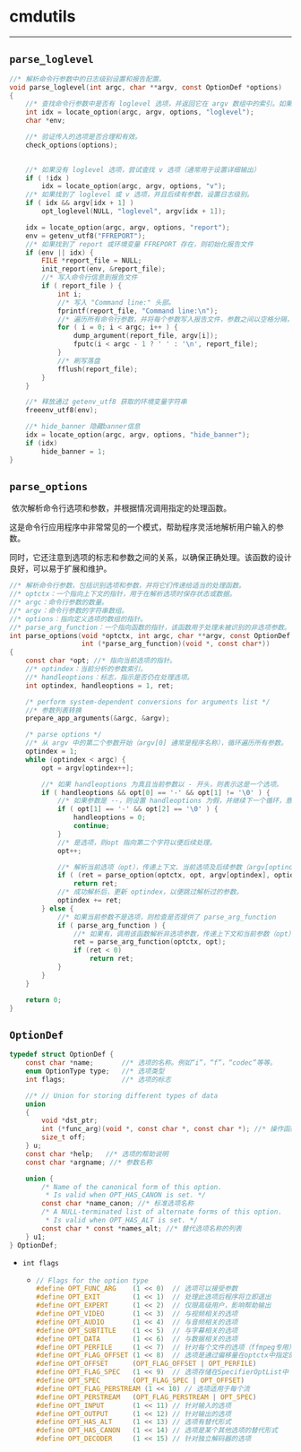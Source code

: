 # cmdutils

---



## `parse_loglevel`

```c
//* 解析命令行参数中的日志级别设置和报告配置。
void parse_loglevel(int argc, char **argv, const OptionDef *options)
{
    //* 查找命令行参数中是否有 loglevel 选项，并返回它在 argv 数组中的索引。如果没有找到，idx 将为 0。
    int idx = locate_option(argc, argv, options, "loglevel");
    char *env;

    //* 验证传入的选项是否合理和有效。
    check_options(options);

    
    //* 如果没有 loglevel 选项，尝试查找 v 选项（通常用于设置详细输出）
    if ( !idx )
        idx = locate_option(argc, argv, options, "v");
    //* 如果找到了 loglevel 或 v 选项，并且后续有参数，设置日志级别。
    if ( idx && argv[idx + 1] )
        opt_loglevel(NULL, "loglevel", argv[idx + 1]);

    idx = locate_option(argc, argv, options, "report");
    env = getenv_utf8("FFREPORT");
    //* 如果找到了 report 或环境变量 FFREPORT 存在，则初始化报告文件
    if (env || idx) {
        FILE *report_file = NULL;
        init_report(env, &report_file);
        //* 写入命令行信息到报告文件
        if ( report_file ) {
            int i;
            //* 写入 "Command line:" 头部。
            fprintf(report_file, "Command line:\n");
            //* 遍历所有命令行参数，并将每个参数写入报告文件，参数之间以空格分隔，行尾换行。
            for ( i = 0; i < argc; i++ ) {
                dump_argument(report_file, argv[i]);
                fputc(i < argc - 1 ? ' ' : '\n', report_file);
            }
            //* 刷写落盘
            fflush(report_file);
        }
    }

    //* 释放通过 getenv_utf8 获取的环境变量字符串
    freeenv_utf8(env);

    //* hide_banner 隐藏banner信息
    idx = locate_option(argc, argv, options, "hide_banner");
    if (idx)
        hide_banner = 1;
}
```



## `parse_options`

​		依次解析命令行选项和参数，并根据情况调用指定的处理函数。

​		这是命令行应用程序中非常常见的一个模式，帮助程序灵活地解析用户输入的参数。

​		同时，它还注意到选项的标志和参数之间的关系，以确保正确处理。该函数的设计良好，可以易于扩展和维护。

```c
//* 解析命令行参数，包括识别选项和参数，并将它们传递给适当的处理函数。
//* optctx：一个指向上下文的指针，用于在解析选项时保存状态或数据。
//* argc：命令行参数的数量。
//* argv：命令行参数的字符串数组。
//* options：指向定义选项的数组的指针。
//* parse_arg_function：一个指向函数的指针，该函数用于处理未被识别的非选项参数。
int parse_options(void *optctx, int argc, char **argv, const OptionDef *options,
                  int (*parse_arg_function)(void *, const char*))
{
    const char *opt; //* 指向当前选项的指针。
    //* optindex：当前分析的参数索引。
    //* handleoptions：标志，指示是否仍在处理选项。
    int optindex, handleoptions = 1, ret;

    /* perform system-dependent conversions for arguments list */
    //* 参数列表转换
    prepare_app_arguments(&argc, &argv);

    /* parse options */
    //* 从 argv 中的第二个参数开始（argv[0] 通常是程序名称），循环遍历所有参数。
    optindex = 1;
    while (optindex < argc) {
        opt = argv[optindex++];

        //* 如果 handleoptions 为真且当前参数以 - 开头，则表示这是一个选项。
        if ( handleoptions && opt[0] == '-' && opt[1] != '\0' ) {
            //* 如果参数是 --，则设置 handleoptions 为假，并继续下一个循环，意味着不再处理当前选项。
            if ( opt[1] == '-' && opt[2] == '\0' ) {
                handleoptions = 0;
                continue;
            }
            //* 是选项，则opt 指向第二个字符以便后续处理。
            opt++;

            //* 解析当前选项（opt），传递上下文、当前选项及后续参数（argv[optindex]）。
            if ( (ret = parse_option(optctx, opt, argv[optindex], options)) < 0 )
                return ret;
            //* 成功解析后，更新 optindex，以便跳过解析过的参数。
            optindex += ret;
        } else {
            //* 如果当前参数不是选项，则检查是否提供了 parse_arg_function
            if ( parse_arg_function ) {
                //* 如果有，调用该函数解析非选项参数，传递上下文和当前参数（opt）。
                ret = parse_arg_function(optctx, opt);
                if (ret < 0)
                    return ret;
            }
        }
    }

    return 0;
}
```



## `OptionDef`

```c
typedef struct OptionDef {
    const char *name;       //* 选项的名称。例如“i”，“f”，“codec”等等。
    enum OptionType type;   //* 选项类型
    int flags;              //* 选项的标志

    //* // Union for storing different types of data 
    union
    {
        void *dst_ptr;
        int (*func_arg)(void *, const char *, const char *); //* 操作函数 
        size_t off;
    } u;
    const char *help;   //* 选项的帮助说明  
    const char *argname; //* 参数名称  

    union {
        /* Name of the canonical form of this option.
         * Is valid when OPT_HAS_CANON is set. */
        const char *name_canon; //* 标准选项名称
        /* A NULL-terminated list of alternate forms of this option.
         * Is valid when OPT_HAS_ALT is set. */
        const char * const *names_alt; //* 替代选项名称的列表
    } u1;
} OptionDef;
```

- `int flags`

  - ```c
    // Flags for the option type  
    #define OPT_FUNC_ARG    (1 << 0)  // 选项可以接受参数  
    #define OPT_EXIT        (1 << 1)  // 处理此选项后程序将立即退出  
    #define OPT_EXPERT      (1 << 2)  // 仅限高级用户，影响帮助输出  
    #define OPT_VIDEO       (1 << 3)  // 与视频相关的选项  
    #define OPT_AUDIO       (1 << 4)  // 与音频相关的选项  
    #define OPT_SUBTITLE    (1 << 5)  // 与字幕相关的选项  
    #define OPT_DATA        (1 << 6)  // 与数据相关的选项  
    #define OPT_PERFILE     (1 << 7)  // 针对每个文件的选项（ffmpeg专用）  
    #define OPT_FLAG_OFFSET (1 << 8)  // 选项是通过偏移量在optctx中指定的  
    #define OPT_OFFSET      (OPT_FLAG_OFFSET | OPT_PERFILE)  
    #define OPT_FLAG_SPEC   (1 << 9)  // 选项存储在SpecifierOptList中  
    #define OPT_SPEC        (OPT_FLAG_SPEC | OPT_OFFSET)  
    #define OPT_FLAG_PERSTREAM (1 << 10) // 选项适用于每个流  
    #define OPT_PERSTREAM   (OPT_FLAG_PERSTREAM | OPT_SPEC)  
    #define OPT_INPUT       (1 << 11) // 针对输入的选项  
    #define OPT_OUTPUT      (1 << 12) // 针对输出的选项  
    #define OPT_HAS_ALT     (1 << 13) // 选项有替代形式  
    #define OPT_HAS_CANON   (1 << 14) // 选项是某个其他选项的替代形式  
    #define OPT_DECODER     (1 << 15) // 针对独立解码器的选项  
    ```






